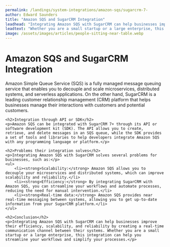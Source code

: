 ```yaml
---
permalink: /landings/system-integrations/amazon-sqs/sugarcrm-7-
author: Edward Saunders
title: "Amazon SQS and SugarCRM Integration"
leadhead: "Integrating Amazon SQS with SugarCRM can help businesses improve their efficiency, scalability, and reliability by creating a real-time communication channel between their systems"
leadtext: "Whether you are a small startup or a large enterprise, this integration can help you streamline your workflows and simplify your processes."
image: /assets/images/articles/people-sitting-near-table.webp
---
```

<div class="arttext">	<h1>Amazon SQS and SugarCRM Integration</h1>
	<p>Amazon Simple Queue Service (SQS) is a fully managed message queuing service that enables you to decouple and scale microservices, distributed systems, and serverless applications. On the other hand, SugarCRM is a leading customer relationship management (CRM) platform that helps businesses manage their interactions with customers and potential customers.</p>

	<h2>Integration through API or SDK</h2>
	<p>Amazon SQS can be integrated with SugarCRM 7+ through its API or software development kit (SDK). The API allows you to create, retrieve, and delete messages in an SQS queue, while the SDK provides a set of tools and libraries to help developers integrate Amazon SQS with any programming language or platform.</p>

	<h2>Problems their integration solves</h2>
	<p>Integrating Amazon SQS with SugarCRM solves several problems for businesses, such as:</p>
	<ul>
		<li><strong>Scalability:</strong> Amazon SQS allows you to decouple your microservices and distributed systems, which can improve scalability and reliability.</li>
		<li><strong>Efficiency:</strong> By integrating SugarCRM with Amazon SQS, you can streamline your workflows and automate processes, reducing the need for manual intervention.</li>
		<li><strong>Real-time data:</strong> Amazon SQS provides near real-time messaging between systems, allowing you to get up-to-date information from your SugarCRM platform.</li>
	</ul>

	<h2>Conclusion</h2>
	<p>Integrating Amazon SQS with SugarCRM can help businesses improve their efficiency, scalability, and reliability by creating a real-time communication channel between their systems. Whether you are a small startup or a large enterprise, this integration can help you streamline your workflows and simplify your processes.</p>

</div>